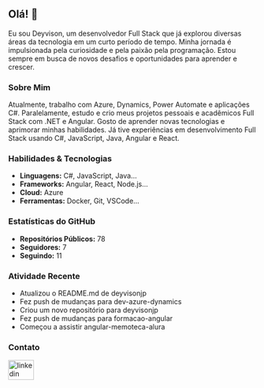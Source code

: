 <br clear="both">

## Olá! 👋

Eu sou Deyvison, um desenvolvedor Full Stack que já explorou diversas áreas da tecnologia em um curto período de tempo. Minha jornada é impulsionada pela curiosidade e pela paixão pela programação. Estou sempre em busca de novos desafios e oportunidades para aprender e crescer.

### Sobre Mim

Atualmente, trabalho com Azure, Dynamics, Power Automate e aplicações C#. Paralelamente, estudo e crio meus projetos pessoais e acadêmicos Full Stack com .NET e Angular. Gosto de aprender novas tecnologias e aprimorar minhas habilidades. Já tive experiências em desenvolvimento Full Stack usando C#, JavaScript, Java, Angular e React.

### Habilidades & Tecnologias

- **Linguagens:** C#, JavaScript, Java...
- **Frameworks:** Angular, React, Node.js...
- **Cloud:** Azure
- **Ferramentas:** Docker, Git, VSCode...

### Estatísticas do GitHub

- **Repositórios Públicos:** 78
- **Seguidores:** 7
- **Seguindo:** 11

### Atividade Recente

- Atualizou o README.md de deyvisonjp
- Fez push de mudanças para dev-azure-dynamics
- Criou um novo repositório para deyvisonjp
- Fez push de mudanças para formacao-angular
- Começou a assistir angular-memoteca-alura

### Contato

<div align="left">
  <a href="https://www.linkedin.com/in/deyvisonjpaula/" target="_blank">
    <img src="https://raw.githubusercontent.com/maurodesouza/profile-readme-generator/master/src/assets/icons/social/linkedin/default.svg" width="52" height="40" alt="linkedin logo"  />
  </a>
</div>

###
